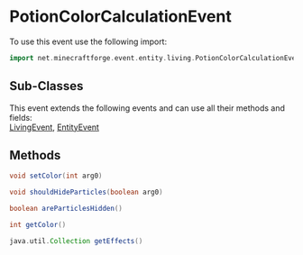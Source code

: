 # PotionColorCalculationEvent

To use this event use the following import:
```groovy
import net.minecraftforge.event.entity.living.PotionColorCalculationEvent
```

## Sub-Classes
This event extends the following events and can use all their methods and fields: <br>
[LivingEvent](living_event.md), [EntityEvent](entity_event.md)

## Methods
```groovy
void setColor(int arg0)
```

```groovy
void shouldHideParticles(boolean arg0)
```

```groovy
boolean areParticlesHidden()
```

```groovy
int getColor()
```

```groovy
java.util.Collection getEffects()
```

